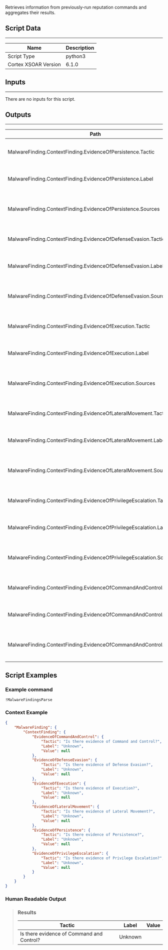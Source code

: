Retrieves information from previously-run reputation commands and aggregates their results.

## Script Data
---

| **Name** | **Description** |
| --- | --- |
| Script Type | python3 |
| Cortex XSOAR Version | 6.1.0 |

## Inputs
---
There are no inputs for this script.

## Outputs
---

| **Path** | **Description** | **Type** |
| --- | --- | --- |
| MalwareFinding.ContextFinding.EvidenceOfPersistence.Tactic | The Tactic associated with the finding. | String |
| MalwareFinding.ContextFinding.EvidenceOfPersistence.Label | The Label resulting from the finding. | String |
| MalwareFinding.ContextFinding.EvidenceOfPersistence.Sources | The sources by which the value was set. | String |
| MalwareFinding.ContextFinding.EvidenceOfDefenseEvasion.Tactic | The Tactic associated with the finding. | String |
| MalwareFinding.ContextFinding.EvidenceOfDefenseEvasion.Label | The Label resulting from the finding. | String |
| MalwareFinding.ContextFinding.EvidenceOfDefenseEvasion.Sources | The sources by which the value was set. | String |
| MalwareFinding.ContextFinding.EvidenceOfExecution.Tactic | The Tactic associated with the finding. | String |
| MalwareFinding.ContextFinding.EvidenceOfExecution.Label | The Label resulting from the finding. | String |
| MalwareFinding.ContextFinding.EvidenceOfExecution.Sources | The sources by which the value was set. | String |
| MalwareFinding.ContextFinding.EvidenceOfLateralMovement.Tactic | The Tactic associated with the finding. | String |
| MalwareFinding.ContextFinding.EvidenceOfLateralMovement.Label | The Label resulting from the finding. | String |
| MalwareFinding.ContextFinding.EvidenceOfLateralMovement.Sources | The sources by which the value was set. | String |
| MalwareFinding.ContextFinding.EvidenceOfPrivilegeEscalation.Tactic | The Tactic associated with the finding. | String |
| MalwareFinding.ContextFinding.EvidenceOfPrivilegeEscalation.Label | The Label resulting from the finding. | String |
| MalwareFinding.ContextFinding.EvidenceOfPrivilegeEscalation.Sources | The sources by which the value was set. | String |
| MalwareFinding.ContextFinding.EvidenceOfCommandAndControl.Tactic | The Tactic associated with the finding. | String |
| MalwareFinding.ContextFinding.EvidenceOfCommandAndControl.Label | The Label resulting from the finding. | String |
| MalwareFinding.ContextFinding.EvidenceOfCommandAndControl.Sources | The sources by which the value was set. | String |


## Script Examples
### Example command
```!MalwareFindingsParse```
### Context Example
```json
{
    "MalwareFinding": {
        "ContextFinding": {
            "EvidenceOfCommandAndControl": {
                "Tactic": "Is there evidence of Command and Control?",
                "Label": "Unknown",
                "Value": null
            },
            "EvidenceOfDefenseEvasion": {
                "Tactic": "Is there evidence of Defense Evasion?",
                "Label": "Unknown",
                "Value": null
            },
            "EvidenceOfExecution": {
                "Tactic": "Is there evidence of Execution?",
                "Label": "Unknown",
                "Value": null
            },
            "EvidenceOfLateralMovement": {
                "Tactic": "Is there evidence of Lateral Movement?",
                "Label": "Unknown",
                "Value": null
            },
            "EvidenceOfPersistence": {
                "Tactic": "Is there evidence of Persistence?",
                "Label": "Unknown",
                "Value": null
            },
            "EvidenceOfPrivilegeEscalation": {
                "Tactic": "Is there evidence of Privilege Escalation?",
                "Label": "Unknown",
                "Value": null
            }
        }
    }
}
```

### Human Readable Output

>### Results
>|Tactic|Label|Value|
>|---|---|---|
>| Is there evidence of Command and Control? | Unknown |  |

